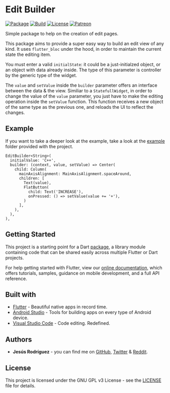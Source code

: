 # Edit Builder

[![Package](https://img.shields.io/pub/v/edit_builder.svg?style=for-the-badge)](https://pub.dartlang.org/packages/edit_builder)
[![Build](https://img.shields.io/github/workflow/status/jesusrp98/edit_builder/Flutter%20Package%20CI?style=for-the-badge)](https://github.com/jesusrp98/big_tip/actions)
[![License](https://img.shields.io/github/license/jesusrp98/edit_builder.svg?style=for-the-badge)](https://www.gnu.org/licenses/gpl-3.0.en.html)
[![Patreon](https://img.shields.io/badge/Support-Patreon-orange.svg?style=for-the-badge)](https://www.patreon.com/jesusrp98)

Simple package to help on the creation of edit pages.

This package aims to provide a super easy way to build an edit view of any kind. It uses `flutter_bloc` under the hood, in order to maintain the current state the editing item.

You must enter a valid `initialState`: it could be a just-initialzed object, or an object with data already inside. The type of this parameter is controller by the generic type of the widget.

The `value` and `setValue` inside the `builder` parameter offers an interface between the data & the view. Similiar to a `StatefullWidget`, in order to change the value of the `value` parameter, you just have to make the editing operation inside the `setValue` function. This function receives a new object of the same type as the previous one, and reloads the UI to reflect the changes.

## Example

If you want to take a deeper look at the example, take a look at the [example](https://github.com/jesusrp98/edit_builder/tree/master/example) folder provided with the project.

```
EditBuilder<String>(
  initialValue: 'C++',
  builder: (context, value, setValue) => Center(
    child: Column(
      mainAxisAlignment: MainAxisAlignment.spaceAround,
      children: [
        Text(value),
        FlatButton(
          child: Text('INCREASE'),
          onPressed: () => setValue(value += '+'),
        )
      ],
    ),
  ),
),
```

## Getting Started

This project is a starting point for a Dart [package](https://flutter.io/developing-packages/), a library module containing code that can be shared easily across multiple Flutter or Dart projects.

For help getting started with Flutter, view our [online documentation](https://flutter.io/docs), which offers tutorials, samples, guidance on mobile development, and a full API reference.

## Built with

- [Flutter](https://flutter.dev/) - Beautiful native apps in record time.
- [Android Studio](https://developer.android.com/studio/index.html/) - Tools for building apps on every type of Android device.
- [Visual Studio Code](https://code.visualstudio.com/) - Code editing. Redefined.

## Authors

- **Jesús Rodríguez** - you can find me on [GitHub](https://github.com/jesusrp98), [Twitter](https://twitter.com/jesusrp98) & [Reddit](https://www.reddit.com/user/jesusrp98).

## License

This project is licensed under the GNU GPL v3 License - see the [LICENSE](LICENSE) file for details.
